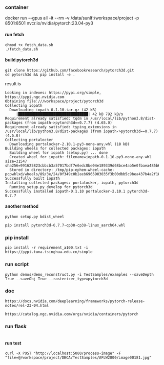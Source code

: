 ### container

docker run --gpus all -it --rm -v /data/sunlf:/workspace/project -p 8501:8501 nvcr.io/nvidia/pytorch:23.04-py3


#### run fetch 

```
chmod +x fetch_data.sh
./fetch_data.sh
```

#### build pytorch3d

```
git clone https://github.com/facebookresearch/pytorch3d.git
cd pytorch3d && pip install -e .
```

result is 

```
Looking in indexes: https://pypi.org/simple, https://pypi.ngc.nvidia.com
Obtaining file:///workspace/project/pytorch3d
Collecting iopath
  Downloading iopath-0.1.10.tar.gz (42 kB)
     |████████████████████████████████| 42 kB 792 kB/s 
Requirement already satisfied: tqdm in /usr/local/lib/python3.8/dist-packages (from iopath->pytorch3d==0.7.7) (4.65.0)
Requirement already satisfied: typing_extensions in /usr/local/lib/python3.8/dist-packages (from iopath->pytorch3d==0.7.7) (4.5.0)
Collecting portalocker
  Downloading portalocker-2.10.1-py3-none-any.whl (18 kB)
Building wheels for collected packages: iopath
  Building wheel for iopath (setup.py) ... done
  Created wheel for iopath: filename=iopath-0.1.10-py3-none-any.whl size=31547 sha256=991625823cbbcb3a57017bdf7e6edc8be04e189339d68bce4ab5e0fbaea485b6
  Stored in directory: /tmp/pip-ephem-wheel-cache-pcpwhlxd/wheels/89/3e/24/0f349c0b2eeb6965903035f3b00dbb5c9bea437b4a2f18d82c
Successfully built iopath
Installing collected packages: portalocker, iopath, pytorch3d
  Running setup.py develop for pytorch3d
Successfully installed iopath-0.1.10 portalocker-2.10.1 pytorch3d-0.7.7
```

#### another method

```
python setup.py bdist_wheel
```

```
pip install pytorch3d-0.7.7-cp38-cp38-linux_aarch64.whl
```

### pip install

```
pip install -r requirement_a100.txt -i https://pypi.tuna.tsinghua.edu.cn/simple
```

### run script

```
python demos/demo_reconstruct.py -i TestSamples/examples --saveDepth True --saveObj True --rasterizer_type=pytorch3d 
```

### doc 

```
https://docs.nvidia.com/deeplearning/frameworks/pytorch-release-notes/rel-23-04.html

https://catalog.ngc.nvidia.com/orgs/nvidia/containers/pytorch

```


### run flask

```
```

#### run test

```
curl -X POST "http://localhost:5000/process-image" -F "file=@/workspace/project/DECA/TestSamples/AFLW2000/image00181.jpg"

```
